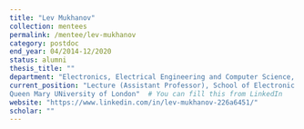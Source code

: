 ```yaml
---
title: "Lev Mukhanov"
collection: mentees
permalink: /mentee/lev-mukhanov
category: postdoc
end_year: 04/2014-12/2020
status: alumni
thesis_title: ""
department: "Electronics, Electrical Engineering and Computer Science, Queens University Belfast"
current_position: "Lecture (Assistant Professor), School of Electronic Engineering and Computer Science,
Queen Mary UNiversity of London"  # You can fill this from LinkedIn
website: "https://www.linkedin.com/in/lev-mukhanov-226a6451/"
scholar: ""
---
```

